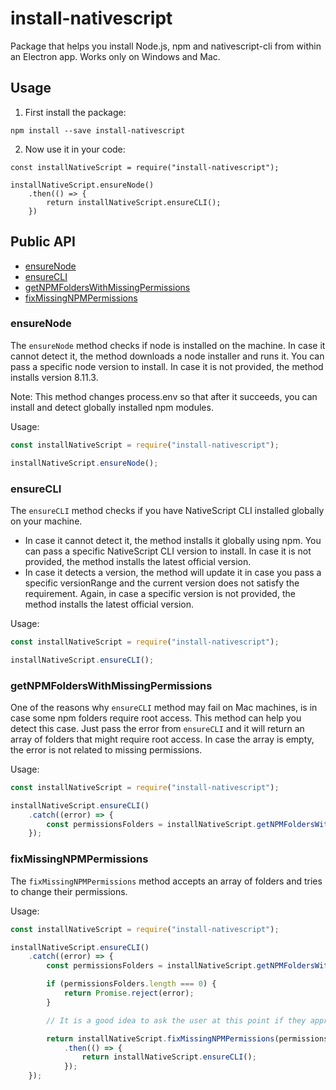 # install-nativescript
Package that helps you install Node.js, npm and nativescript-cli from within an Electron app. Works only on Windows and Mac.

## Usage

1. First install the package:
```
npm install --save install-nativescript
```

2. Now use it in your code:
```
const installNativeScript = require("install-nativescript");

installNativeScript.ensureNode()
    .then(() => {
        return installNativeScript.ensureCLI();
    })
```

## Public API
* [ensureNode](#ensurenode)
* [ensureCLI](#ensurecli)
* [getNPMFoldersWithMissingPermissions](#getnpmfolderswithmissingpermissions)
* [fixMissingNPMPermissions](#fixmissingnpmpermissions)

### ensureNode
The `ensureNode` method checks if node is installed on the machine. In case it cannot detect it, the method downloads a node installer and runs it. You can pass a specific node version to install. In case it is not provided, the method installs version 8.11.3.

Note: This method changes process.env so that after it succeeds, you can install and detect globally installed npm modules.

Usage:
```JavaScript
const installNativeScript = require("install-nativescript");

installNativeScript.ensureNode();
```

### ensureCLI
The `ensureCLI` method checks if you have NativeScript CLI installed globally on your machine. 

- In case it cannot detect it, the method installs it globally using npm. You can pass a specific NativeScript CLI version to install. In case it is not provided, the method installs the latest official version.
- In case it detects a version, the method will update it in case you pass a specific versionRange and the current version does not satisfy the requirement. Again, in case a specific version is not provided, the method installs the latest official version.

Usage:
```JavaScript
const installNativeScript = require("install-nativescript");

installNativeScript.ensureCLI();
```

### getNPMFoldersWithMissingPermissions
One of the reasons why `ensureCLI` method may fail on Mac machines, is in case some npm folders require root access. This method can help you detect this case. Just pass the error from `ensureCLI` and it will return an array of folders that might require root access. In case the array is empty, the error is not related to missing permissions.

Usage:
```JavaScript
const installNativeScript = require("install-nativescript");

installNativeScript.ensureCLI()
    .catch((error) => {
        const permissionsFolders = installNativeScript.getNPMFoldersWithMissingPermissions(error);
    });
```

### fixMissingNPMPermissions
The `fixMissingNPMPermissions` method accepts an array of folders and tries to change their permissions.

Usage:
```JavaScript
const installNativeScript = require("install-nativescript");

installNativeScript.ensureCLI()
    .catch((error) => {
        const permissionsFolders = installNativeScript.getNPMFoldersWithMissingPermissions(error);

        if (permissionsFolders.length === 0) {
            return Promise.reject(error);
        }

        // It is a good idea to ask the user at this point if they approve the change and then change the permissions.

        return installNativeScript.fixMissingNPMPermissions(permissionsFolders)
            .then(() => {
                return installNativeScript.ensureCLI();
            });
    });
```
